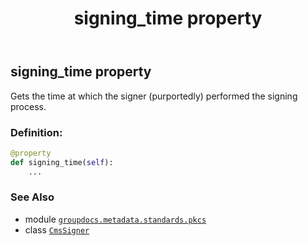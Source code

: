 ﻿---
title: signing_time property
second_title: GroupDocs.Metadata for Python via .NET API References
description: 
type: docs
url: /python-net/groupdocs.metadata.standards.pkcs/cmssigner/signing_time/
is_root: false
weight: 190
---

## signing_time property


Gets the time at which the signer (purportedly) performed the signing process.
### Definition:
```python
@property
def signing_time(self):
    ...
```

### See Also
* module [`groupdocs.metadata.standards.pkcs`](../../)
* class [`CmsSigner`](/metadata/python-net/groupdocs.metadata.standards.pkcs/cmssigner)
